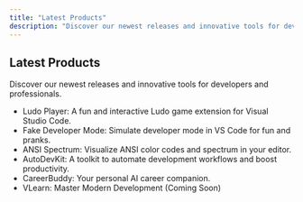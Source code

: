 ```yaml
---
title: "Latest Products"
description: "Discover our newest releases and innovative tools for developers and professionals."
---
```


## Latest Products
Discover our newest releases and innovative tools for developers and professionals.

- Ludo Player: A fun and interactive Ludo game extension for Visual Studio Code.
- Fake Developer Mode: Simulate developer mode in VS Code for fun and pranks.
- ANSI Spectrum: Visualize ANSI color codes and spectrum in your editor.
- AutoDevKit: A toolkit to automate development workflows and boost productivity.
- CareerBuddy: Your personal AI career companion.
- VLearn: Master Modern Development (Coming Soon)
